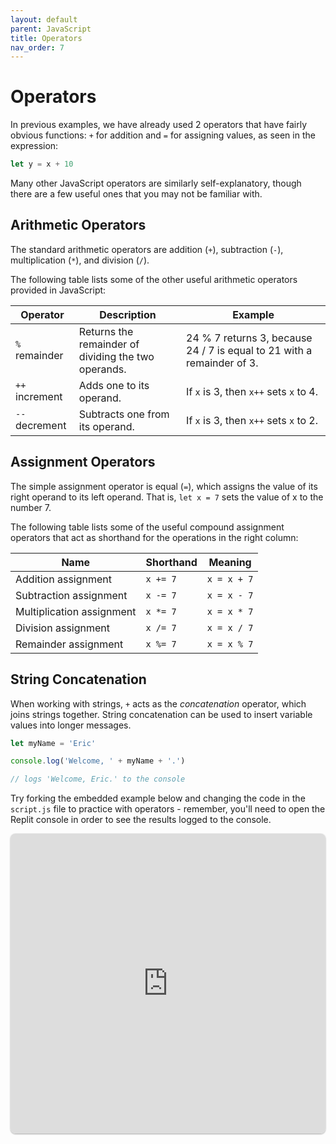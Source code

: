 ```yaml
---
layout: default
parent: JavaScript
title: Operators
nav_order: 7
---
```

# Operators
In previous examples, we have already used 2 operators that have fairly obvious functions: `+` for addition and `=` for assigning values, as seen in the expression:
```js
let y = x + 10
```

Many other JavaScript operators are similarly self-explanatory, though there are a few useful ones that you may not be familiar with.
## Arithmetic Operators
The standard arithmetic operators are addition (`+`), subtraction (`-`), multiplication (`*`), and division (`/`).

The following table lists some of the other useful arithmetic operators provided in JavaScript:

| Operator | Description | Example |
| ----------- | ----------- | ----------- |
| `%` remainder | Returns the remainder of dividing the two operands. | 24 % 7 returns 3, because 24 / 7 is equal to 21 with a remainder of 3. |
| `++` increment | Adds one to its operand. | If `x` is 3, then `x++` sets `x` to 4. |
| `--` decrement | Subtracts one from its operand. | If `x` is 3, then `x++` sets `x` to 2. |

## Assignment Operators
The simple assignment operator is equal (`=`), which assigns the value of its right operand to its left operand. That is, `let x = 7` sets the value of x to the number 7.

The following table lists some of the useful compound assignment operators that act as shorthand for the operations in the right column:

|Name|Shorthand|Meaning|
|---|---|---|
|Addition assignment|`x += 7`|`x = x + 7`|
|Subtraction assignment|`x -= 7`|`x = x - 7`|
|Multiplication assignment|`x *= 7`|`x = x * 7`|
|Division assignment|`x /= 7`|`x = x / 7`|
|Remainder assignment|`x %= 7`|`x = x % 7`|

## String Concatenation
When working with strings, `+` acts as the *concatenation* operator, which joins strings together. String concatenation can be used to insert variable values into longer messages.
```js
let myName = 'Eric'

console.log('Welcome, ' + myName + '.')

// logs 'Welcome, Eric.' to the console
```

Try forking the embedded example below and changing the code in the `script.js` file to practice with operators - remember, you'll need to open the Replit console in order to see the results logged to the console.

<iframe src="https://replit.com/@sheffie/IMS322-Operators?embed=true" width="100%" height="480" style="border: none; border-radius: 8px; box-shadow: 0 1px 3px rgba(0,0,0,0.12), 0 1px 2px rgba(0,0,0,0.24);"></iframe>